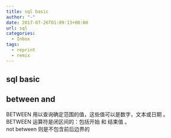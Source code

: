 ```yaml
---
title: sql basic
author: "-"
date: 2017-07-26T01:09:13+00:00
url: sql
categories:
  - Inbox
tags:
  - reprint
  - remix
---
```

## sql basic

## between and

BETWEEN 用以查询确定范围的值，这些值可以是数字，文本或日期 。  
BETWEEN 运算符是闭区间的：包括开始 和 结束值 。  
not between 则是不包含前后边界的  
